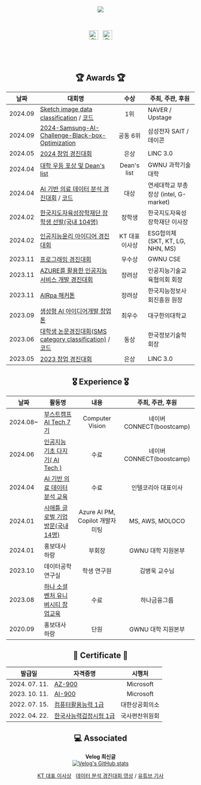 </br><br/><br/>

<div align=center ><img src="https://readme-typing-svg.herokuapp.com?font=Oleo+Script&color=1EBBD7&size=35&center=true&vCenter=true&width=404&height=53&lines=%E3%80%80%E3%80%80Jiwan's+Github+%E3%80%80%E3%80%80"><br/><br><br>

[<img src="https://img.shields.io/badge/Velog-%2320C997?logo=Velog&logoColor=white" alt="Stack Overflow logo" title="Stack Overflow" height="25" />](https://velog.io/@wldhks1120/posts)
&nbsp;
[<img src="https://img.shields.io/badge/linkedin-%230A66C2?logo=linkedin&logoColor=white" alt="Stack Overflow logo" title="Stack Overflow" height="25" />](https://www.linkedin.com/in/지완-박-09584a299/)

&nbsp;
---



<!--
<a href="mailto:joker7011@naver.com"><img src="https://img.shields.io/badge/mail-512BD4?style=for-the-badge&logo=gmail&logoColor=white" height=30px></a>

<br/>


## 🔨  Skill

&nbsp;
[<img src="https://img.shields.io/badge/Python-%233776AB?logo=python&logoColor=white" alt="TypeScript logo" title="TypeScript" height="25" />][tech_tools_anchor]
&nbsp;
[<img src="https://img.shields.io/badge/JAVA-%23FF160B" alt="TypeScript logo" title="TypeScript" height="25" />][tech_tools_anchor]
&nbsp;
[<img src="https://img.shields.io/badge/Linux-%23FCC624?logo=linux&logoColor=black" alt="TypeScript logo" title="TypeScript" height="25" />][tech_tools_anchor]

## ⌨️ Studying
&nbsp;
[<img src="https://img.shields.io/badge/TensorFlow-%23FF6F00?logo=Tensorflow&logoColor=white" alt="TypeScript logo" title="TypeScript" height="25" />][tech_tools_anchor]
&nbsp;
[<img src="https://img.shields.io/badge/PyTorch-%23EE4C2C?logo=PyTorch&logoColor=white" alt="TypeScript logo" title="TypeScript" height="25" />][tech_tools_anchor]
&nbsp;
[<img src="https://img.shields.io/badge/Pandas-%23150458?logo=pandas&logoColor=white" alt="TypeScript logo" title="TypeScript" height="25" />][tech_tools_anchor]
&nbsp;
[<img src="https://img.shields.io/badge/Numpy-%23013243?logo=Numpy&logoColor=white" alt="TypeScript logo" title="TypeScript" height="25" />][tech_tools_anchor]

 ## 📊 Github Stats


## 🛠️ My Projects -->

## 🏆 Awards 🏆

| 날짜 | 대회명 | 수상 | 주최, 주관, 후원 |
| - | - | :-: | - |
|  2024.09 | [Sketch image data classification](https://velog.io/@wldhks1120/Sketch-%EC%9D%B4%EB%AF%B8%EC%A7%80-%EB%8D%B0%EC%9D%B4%ED%84%B0-%EB%B6%84%EB%A5%98) / [코드](https://github.com/boostcampaitech7/level1-imageclassification-cv-18) | 1위 | NAVER / Upstage |
|  2024.09 | [2024-Samsung-AI-Challenge-Black-box-Optimization](https://github.com/Batwan01/2024-Samsung-AI-Challenge-Black-box-Optimization) | 공동 6위 | 삼성전자 SAIT / 데이콘 |
|  2024.05 | [2024 창업 경진대회](https://velog.io/@wldhks1120/2024-창업경진대회) | 은상 | LINC 3.0 |
|  2024.04 | [대학 우등 포상 및 Dean's list](https://velog.io/@wldhks1120/대학-우등-포상-및-Deans-list-선발) | Dean's list | GWNU 과학기술대학 |
|  2024.04 | [AI 기반 의료 데이터 분석 경진대회](https://velog.io/@wldhks1120/AI-의료-데이터-분석) / [코드](https://github.com/Batwan01/AI/blob/master/DL/contest/CT%2C%20MRI%20Classification/submit.ipynb) | 대상 | 연세대학교 부총장상 (intel, G-market) |
|  2024.02 | [한국지도자육성장학재단 장학생 선발(국내 104명)](https://velog.io/@wldhks1120/%ED%95%9C%EC%A7%80%ED%9A%8C-54%EA%B8%B0-%EC%9E%A5%ED%95%99%EC%83%9D-%EC%84%A0%EB%B0%9C) | 장학생 | 한국지도자육성장학재단 이사장 |
|  2024.02 | [인공지능윤리 아이디어 경진대회](https://velog.io/@wldhks1120/%EC%9C%A4%EB%A6%AC-%EC%9D%B8%EA%B3%B5%EC%A7%80%EB%8A%A5-%EB%8C%80%ED%9A%8C) | KT 대표 이사상 | ESG협의체(SKT, KT, LG, NHN, MS) |
|  2023.11 | [프로그래밍 경진대회](https://velog.io/@wldhks1120/%EC%BD%94%EB%94%A9%EB%8C%80%ED%9A%8C) | 우수상 | GWNU CSE |
|  2023.11 | [AZURE를 활용한 인공지능 서비스 개발 경진대회](https://velog.io/@wldhks1120/%EC%9D%B8%EA%B3%B5%EC%A7%80%EB%8A%A5-%EA%B2%BD%EC%A7%84%EB%8C%80%ED%9A%8C) | 장려상 | 인공지능기술교육협의회 회장 |
|  2023.11 | [AIRpa 해커톤](https://velog.io/@wldhks1120/AIRPA-%ED%95%B4%EC%BB%A4%ED%86%A4) | 장려상 | 한국지능정보사회진흥원 원장 |
|  2023.09 | [생성형 AI 아이디어개발 창업톤](https://velog.io/@wldhks1120/AI-%EC%95%84%EC%9D%B4%EB%94%94%EC%96%B4-%EA%B0%9C%EB%B0%9C-%EC%B0%BD%EC%97%85%ED%86%A4) | 최우수 | 대구한의대학교 |
|  2023.06 | [대학생 논문경진대회(SMS category classification)](https://private-user-images.githubusercontent.com/128815650/350651812-6cc183e5-5d28-4623-b035-4dd504f988f0.png?jwt=eyJhbGciOiJIUzI1NiIsInR5cCI6IkpXVCJ9.eyJpc3MiOiJnaXRodWIuY29tIiwiYXVkIjoicmF3LmdpdGh1YnVzZXJjb250ZW50LmNvbSIsImtleSI6ImtleTUiLCJleHAiOjE3MjE0Mzg3NDIsIm5iZiI6MTcyMTQzODQ0MiwicGF0aCI6Ii8xMjg4MTU2NTAvMzUwNjUxODEyLTZjYzE4M2U1LTVkMjgtNDYyMy1iMDM1LTRkZDUwNGY5ODhmMC5wbmc_WC1BbXotQWxnb3JpdGhtPUFXUzQtSE1BQy1TSEEyNTYmWC1BbXotQ3JlZGVudGlhbD1BS0lBVkNPRFlMU0E1M1BRSzRaQSUyRjIwMjQwNzIwJTJGdXMtZWFzdC0xJTJGczMlMkZhd3M0X3JlcXVlc3QmWC1BbXotRGF0ZT0yMDI0MDcyMFQwMTIwNDJaJlgtQW16LUV4cGlyZXM9MzAwJlgtQW16LVNpZ25hdHVyZT1kM2E2MTJiOGI0ZWUzYTlhOGU5OGVhNzgwNGQ2MGFmNTEwOWRkNTE1ODYxZjZkMzczMTVkOWEzZTJkZTVkYmIwJlgtQW16LVNpZ25lZEhlYWRlcnM9aG9zdCZhY3Rvcl9pZD0wJmtleV9pZD0wJnJlcG9faWQ9MCJ9.cYpKLyS3kCGTGXjKPB0dxa8Mqzi_N9h3IXlssOAkbsM) / [코드](https://github.com/Batwan01/AI/tree/master/DL/contest/%20SMS%20category%20classification)| 동상 | 한국정보기술학회장 |
|  2023.05 | [2023 창업 경진대회](https://velog.io/@wldhks1120/%EC%B0%BD%EC%97%85%EB%8F%99%EC%95%84%EB%A6%AC) | 은상 | LINC 3.0 |

## 🎖️    Experience   🎖️
| 날짜 | 활동명 | 내용 | 주최, 주관, 후원 |
| - | - | :-: | :-: |
|  2024.08~ | [부스트캠프 AI Tech 7기](https://velog.io/@wldhks1120/부스트캠프-AI-TECH-7기-최종-선발) | Computer Vision | 네이버 CONNECT(boostcamp)|
|  2024.06 | [인공지능 기초 다지기( AI Tech )](https://private-user-images.githubusercontent.com/128815650/350651840-11c85cc1-b5fe-411b-b52e-e4502349739c.png?jwt=eyJhbGciOiJIUzI1NiIsInR5cCI6IkpXVCJ9.eyJpc3MiOiJnaXRodWIuY29tIiwiYXVkIjoicmF3LmdpdGh1YnVzZXJjb250ZW50LmNvbSIsImtleSI6ImtleTUiLCJleHAiOjE3MjE0Mzg3NTgsIm5iZiI6MTcyMTQzODQ1OCwicGF0aCI6Ii8xMjg4MTU2NTAvMzUwNjUxODQwLTExYzg1Y2MxLWI1ZmUtNDExYi1iNTJlLWU0NTAyMzQ5NzM5Yy5wbmc_WC1BbXotQWxnb3JpdGhtPUFXUzQtSE1BQy1TSEEyNTYmWC1BbXotQ3JlZGVudGlhbD1BS0lBVkNPRFlMU0E1M1BRSzRaQSUyRjIwMjQwNzIwJTJGdXMtZWFzdC0xJTJGczMlMkZhd3M0X3JlcXVlc3QmWC1BbXotRGF0ZT0yMDI0MDcyMFQwMTIwNThaJlgtQW16LUV4cGlyZXM9MzAwJlgtQW16LVNpZ25hdHVyZT1mZTI2MDI0YmI1MWY3NDlkMzQ5YjRmZTgyMmQ4MGFlZTMwNzBlYWRkMDY2MWMwYTk4YjY1ZDgxMTExOGJlMjgzJlgtQW16LVNpZ25lZEhlYWRlcnM9aG9zdCZhY3Rvcl9pZD0wJmtleV9pZD0wJnJlcG9faWQ9MCJ9.SrBNvyEMjcHlnpL_qA2qPQDhD7_ltzIih_XDZ1plqfU) | 수료 | 네이버 CONNECT(boostcamp)|
|  2024.04 | [AI 기반 의료 데이터 분석 교육](https://private-user-images.githubusercontent.com/128815650/350651984-d5fbcc8b-4490-4e16-b4e2-53caf7371389.png?jwt=eyJhbGciOiJIUzI1NiIsInR5cCI6IkpXVCJ9.eyJpc3MiOiJnaXRodWIuY29tIiwiYXVkIjoicmF3LmdpdGh1YnVzZXJjb250ZW50LmNvbSIsImtleSI6ImtleTUiLCJleHAiOjE3MjE0Mzg4NTcsIm5iZiI6MTcyMTQzODU1NywicGF0aCI6Ii8xMjg4MTU2NTAvMzUwNjUxOTg0LWQ1ZmJjYzhiLTQ0OTAtNGUxNi1iNGUyLTUzY2FmNzM3MTM4OS5wbmc_WC1BbXotQWxnb3JpdGhtPUFXUzQtSE1BQy1TSEEyNTYmWC1BbXotQ3JlZGVudGlhbD1BS0lBVkNPRFlMU0E1M1BRSzRaQSUyRjIwMjQwNzIwJTJGdXMtZWFzdC0xJTJGczMlMkZhd3M0X3JlcXVlc3QmWC1BbXotRGF0ZT0yMDI0MDcyMFQwMTIyMzdaJlgtQW16LUV4cGlyZXM9MzAwJlgtQW16LVNpZ25hdHVyZT00ZGI5ZGZhYzI1MmJjYjgyYWUzM2UyYzEzMmJjNDIyMDAzZDAwNDIxNzMyNmE1NjZmZTFhNGYwODliZmY2N2QzJlgtQW16LVNpZ25lZEhlYWRlcnM9aG9zdCZhY3Rvcl9pZD0wJmtleV9pZD0wJnJlcG9faWQ9MCJ9.T6AxsmNYbjLnKWjkjMJhtH_5Mdv7DwVLGVTa8y1NF3w) | 수료 | 인텔코리아 대표이사 |
|  2024.01 | [시애틀 글로벌 기업 방문(국내 14명)](https://velog.io/@wldhks1120/series/%EA%B2%BD%ED%97%98) | Azure AI PM, Copilot 개발자 미팅 | MS, AWS, MOLOCO |
|  2024.01 | 홍보대사 하랑 | 부회장 | GWNU 대학 지원본부 |
|  2023.10 | 데이터공학 연구실 | 학생 연구원 | 김병욱 교수님 |
|  2023.08 | [하나 소셜벤처 유니버시티 창업교육](https://velog.io/@wldhks1120/%EC%B0%BD%EC%97%85%EB%8F%99%EC%95%84%EB%A6%AC) | 수료 | 하나금융그룹 |
|  2020.09 | 홍보대사 하랑 | 단원 | GWNU 대학 지원본부 |

## 📃 Certificate 📃

| 발급일 | 자격증명 | 시행처 |
| - | - | :-: |
|  2024. 07. 11. | [AZ-900](https://www.credly.com/badges/c11552a5-72b7-4bd7-afaf-414ada914204) | Microsoft |
|  2023. 10. 11. | [AI-900](https://www.credly.com/badges/43e9ce02-d346-416c-8c44-dd79194c43b6/public_url) | Microsoft |
|  2022. 07. 15. | [컴퓨터활용능력 1급](https://github.com/Batwan01/Batwan01/issues/1#issuecomment-2240820070) | 대한상공회의소 |
|  2022. 04. 22. | [한국사능력검정시험 1급](https://github.com/Batwan01/Batwan01/issues/1#issuecomment-2240820777)  | 국사편찬위원회 |

## 💻 Associated
**Velog 최신글** <br> [![Velog's GitHub stats](https://velog-readme-stats.vercel.app/api?name=wldhks1120)](https://velog.io/@wldhks1120/posts)

[KT 대표 이사상](https://www.cstimes.com/news/articleView.html?idxno=580570)
&nbsp;
[데이터 분석 경진대회 영상](https://youtu.be/ph2jLIgfGf4?si=NCZOz1C7UyW4qFM4) / [유튜브 기사](https://www.youtube.com/watch?v=ibU8Uvy4YVg)

[tech_tools_anchor]: #bonjour--
[learning_now_anchor]: #learning-now
[learning_next_anchor]: #learning-next
